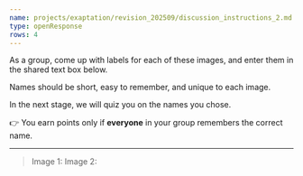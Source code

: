 ```yaml
---
name: projects/exaptation/revision_202509/discussion_instructions_2.md
type: openResponse
rows: 4
---
```


As a group, come up with labels for each of these images, and enter them in the shared text box below.

Names should be short, easy to remember, and unique to each image.

In the next stage, we will quiz you on the names you chose.

👉 You earn points only if **everyone** in your group remembers the correct name.

---

> Image 1:
> Image 2:
